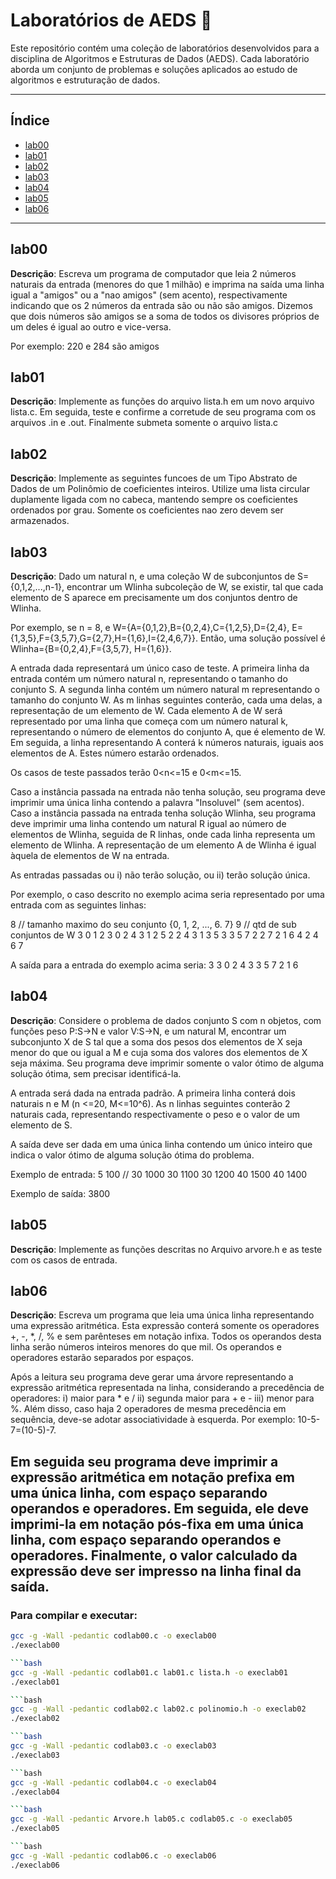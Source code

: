 # Laboratórios de AEDS 🧪

Este repositório contém uma coleção de laboratórios desenvolvidos para a disciplina de Algoritmos e Estruturas de Dados (AEDS). Cada laboratório aborda um conjunto de problemas e soluções aplicados ao estudo de algoritmos e estruturação de dados.

---

## Índice

- [lab00](#lab00)
- [lab01](#lab01)
- [lab02](#lab02)
- [lab03](#lab03)
- [lab04](#lab04)
- [lab05](#lab05)
- [lab06](#lab06)

---

## lab00
**Descrição**: Escreva um programa de computador que leia 2 números naturais da entrada (menores do que 1 milhão) e imprima na saída uma linha igual a "amigos" ou a "nao amigos" (sem acento), respectivamente indicando que os 2 números da entrada são ou não são amigos. Dizemos que dois números são amigos se a soma de todos os divisores próprios de um deles é igual ao outro e vice-versa. 

Por exemplo:
    220 e 284 são amigos

## lab01
**Descrição**: Implemente as funções do arquivo lista.h em um novo arquivo lista.c. Em seguida, teste e confirme a corretude de seu programa com os arquivos .in e .out. Finalmente submeta somente o arquivo lista.c

## lab02
**Descrição**: Implemente as seguintes funcoes de um Tipo Abstrato de Dados de um Polinômio de coeficientes inteiros. Utilize uma lista circular duplamente ligada com no cabeca, mantendo sempre os coeficientes ordenados por grau. Somente os coeficientes nao zero devem ser armazenados.

## lab03
**Descrição**: Dado um natural n, e uma coleção W de subconjuntos de
S={0,1,2,...,n-1}, encontrar um Wlinha subcoleção de W, se existir,
tal que cada elemento de S aparece em precisamente um dos conjuntos
dentro de Wlinha.

Por exemplo, se n = 8, e W={A={0,1,2},B={0,2,4},C={1,2,5},D={2,4},
E={1,3,5},F={3,5,7},G={2,7},H={1,6},I={2,4,6,7}}. Então, uma
solução possível é Wlinha={B={0,2,4},F={3,5,7}, H={1,6}}.

A entrada dada representará um único caso de teste.  A primeira
linha da entrada contém um número natural n, representando o
tamanho do conjunto S.  A segunda linha contém um número natural m
representando o tamanho do conjunto W. As m linhas seguintes
conterão, cada uma delas, a representação de um elemento de W.
Cada elemento A de W será representado por uma linha que começa com
um número natural k, representando o número de elementos do
conjunto A, que é elemento de W. Em seguida, a linha representando
A conterá k números naturais, iguais aos elementos de A. Estes
número estarão ordenados.

Os casos de teste passados terão 0<n<=15 e 0<m<=15. 

Caso a instância passada na entrada não tenha solução, seu programa
deve imprimir uma única linha contendo a palavra "Insoluvel" (sem
acentos).  Caso a instância passada na entrada tenha solução
Wlinha, seu programa deve imprimir uma linha contendo um natural R
igual ao número de elementos de Wlinha, seguida de R linhas, onde
cada linha representa um elemento de Wlinha. A representação de um
elemento A de Wlinha é igual àquela de elementos de W na entrada.

As entradas passadas ou 
i) não terão solução, ou 
ii) terão solução única. 

Por exemplo, o caso descrito no exemplo acima seria representado por
uma entrada com as seguintes linhas: 

8 // tamanho maximo do seu conjunto {0, 1, 2, ..., 6. 7}
9 // qtd de sub conjuntos de W
3  0 1 2
3  0 2 4
3  1 2 5
2  2 4
3  1 3 5
3  3 5 7
2  2 7
2  1 6
4  2 4 6 7

A saída para a entrada do exemplo acima seria:
3
3  0 2 4
3  3 5 7
2  1 6

## lab04
**Descrição**: Considere o problema de dados conjunto S com n objetos, com funções peso P:S->N e valor V:S->N, e um natural M, encontrar um subconjunto X de S tal que a soma dos pesos dos elementos de X seja menor do que ou igual a M e cuja soma dos valores dos elementos de X seja máxima. Seu programa deve imprimir somente o valor ótimo de alguma solução ótima, sem precisar identificá-la. 

A entrada será dada na entrada padrão. A primeira linha conterá dois naturais n e M (n <=20, M<=10^6). As n linhas seguintes conterão 2 naturais cada, representando respectivamente o peso e o valor de um elemento de S.

A saída deve ser dada em uma única linha contendo um único inteiro que indica o valor ótimo de alguma solução ótima do problema. 

Exemplo de entrada:
5 100 //
30 1000
30 1100
30 1200
40 1500
40 1400

Exemplo de saída:
3800

## lab05
**Descrição**: Implemente as funções descritas no Arquivo arvore.h e as teste com os casos de entrada.

## lab06
**Descrição**: Escreva um programa que leia uma única linha representando uma expressão aritmética. Esta expressão conterá somente os operadores +, -, *, /, % e sem parênteses em notação infixa. Todos os operandos desta linha serão números inteiros menores do que mil. Os operandos e operadores estarão separados por espaços. 

Após a leitura seu programa deve gerar uma árvore representando a expressão aritmética representada na linha, considerando a precedência de operadores: 
i) maior para * e / 
ii) segunda maior para + e - 
iii) menor para %. 
Além disso, caso haja 2 operadores de mesma precedência em sequência, deve-se adotar associatividade à esquerda. 
Por exemplo: 
    10-5-7=(10-5)-7. 

Em seguida seu programa deve imprimir a expressão aritmética em notação prefixa em uma única linha, com espaço separando operandos e operadores. Em seguida, ele deve imprimi-la em notação pós-fixa em uma única linha, com espaço separando operandos e operadores. Finalmente, o valor calculado da expressão deve ser impresso na linha final da saída.
---

### Para compilar e executar:

```bash
gcc -g -Wall -pedantic codlab00.c -o execlab00
./execlab00

```bash
gcc -g -Wall -pedantic codlab01.c lab01.c lista.h -o execlab01
./execlab01

```bash
gcc -g -Wall -pedantic codlab02.c lab02.c polinomio.h -o execlab02
./execlab02

```bash
gcc -g -Wall -pedantic codlab03.c -o execlab03
./execlab03

```bash
gcc -g -Wall -pedantic codlab04.c -o execlab04
./execlab04

```bash
gcc -g -Wall -pedantic Arvore.h lab05.c codlab05.c -o execlab05
./execlab05

```bash
gcc -g -Wall -pedantic codlab06.c -o execlab06
./execlab06